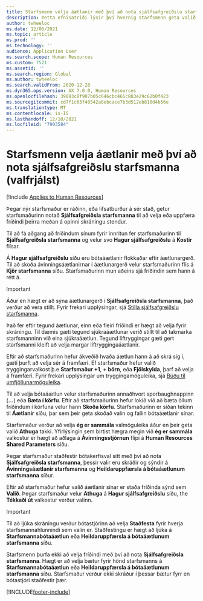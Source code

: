 ```yaml
---
title: Starfsmenn velja áætlanir með því að nota sjálfsafgreiðslu starfsmanna (valfrjálst)
description: Þetta efnisatriði lýsir því hvernig starfsmenn geta valið eða uppfært fríðindi sín.
author: twheeloc
ms.date: 12/06/2021
ms.topic: article
ms.prod: ''
ms.technology: ''
audience: Application User
ms.search.scope: Human Resources
ms.custom: 7521
ms.assetid: ''
ms.search.region: Global
ms.author: twheeloc
ms.search.validFrom: 2020-12-28
ms.dyn365.ops.version: AX 7.0.0, Human Resources
ms.openlocfilehash: 39083c8f907b05c646cbc465c883e29c62b0f423
ms.sourcegitcommit: cd7f1c63f48542a8ebcace7b3d512eb810d4b56e
ms.translationtype: MT
ms.contentlocale: is-IS
ms.lasthandoff: 12/10/2021
ms.locfileid: "7903584"
---
```

# <a name="employees-select-plans-by-using-employee-self-service-optional"></a>Starfsmenn velja áætlanir með því að nota sjálfsafgreiðslu starfsmanna (valfrjálst)

[!include [Applies to Human Resources](../includes/applies-to-hr.md)]

Þegar nýr starfsmaður er ráðinn, eða lífsatburður á sér stað, getur starfsmaðurinn notað **Sjálfsafgreiðsla starfsmanna** til að velja eða uppfæra fríðindi þeirra meðan á opinni skráningu stendur.

Til að fá aðgang að fríðindum sínum fyrir innritun fer starfsmaðurinn til **Sjálfsafgreiðsla starfsmanna** og velur svo **Hagur sjálfsafgreiðslu** á **Kostir** flísar.

Á **Hagur sjálfsafgreiðslu** síðu eru bótaáætlanir flokkaðar eftir áætlunargerð. Til að skoða ávinningsáætlanirnar í áætlunargerð velur starfsmaðurinn flís á **Kjör starfsmanna** síðu. Starfsmaðurinn mun aðeins sjá fríðindin sem hann á rétt á.

> [!IMPORTANT]
> Áður en hægt er að sýna áætlunargerð í **Sjálfsafgreiðsla starfsmanna**, það verður að vera stillt. Fyrir frekari upplýsingar, sjá [Stilla sjálfsafgreiðslu starfsmanna](/hr-benefits-setup-employee-self-service.md).

Það fer eftir tegund áætlunar, einn eða fleiri fríðindi er hægt að velja fyrir skráningu. Til dæmis gæti tegund sjúkraáætlunar verið stillt til að takmarka starfsmanninn við eina sjúkraáætlun. Tegund líftryggingar gæti gert starfsmanni kleift að velja margar líftryggingaáætlanir.

Eftir að starfsmaðurinn hefur ákveðið hvaða áætlun hann á að skrá sig í, gæti þurft að velja sér á framfæri. Ef starfsmaður hefur valið tryggingarvalkost þ.e **Starfsmaður +1**, **+ börn**, eða **Fjölskylda**, þarf að velja á framfæri. Fyrir frekari upplýsingar um tryggingamöguleika, sjá [Búðu til umfjöllunarmöguleika](/hr-benefits-setup-coverage-options.md).

Til að velja bótaáætlun velur starfsmaðurinn annaðhvort sporbaughnappinn (**...**) eða **Bæta í körfu**. Eftir að starfsmaðurinn hefur lokið við að bæta öllum fríðindum í körfuna velur hann **Skoða körfu**. Starfsmaðurinn er síðan tekinn til **Áætlanir** síðu, þar sem þeir geta skoðað valin og fallin bótaáætlanir sínar.

Starfsmaður verður að velja **ég er sammála** valmöguleika áður en þeir geta valið **Athuga** takki. Yfirlýsingin sem birtist hægra megin við **ég er sammála** valkostur er hægt að aðlaga á **Ávinningsstjórnun** flipi á **Human Resources Shared Parameters** síðu.

Þegar starfsmaður staðfestir bótakerfisval sitt með því að nota **Sjálfsafgreiðsla starfsmanna**, þessir valir eru skráðir og sýndir á **Ávinningsáætlanir starfsmanna** og **Heildaruppfærsla á bótaáætlunum starfsmanna** síður.

Eftir að starfsmaður hefur valið áætlanir sínar er staða fríðinda sýnd sem **Valið**. Þegar starfsmaður velur **Athuga** á **Hagur sjálfsafgreiðslu** síðu, the **Tékkaði út** valkostur verður valinn.

> [!IMPORTANT]
> Til að ljúka skráningu verður bótastjórinn að velja **Staðfesta** fyrir hverja starfsmannahlunnindi sem valin er. Staðfestingu er hægt að ljúka á **Starfsmannabótaáætlun** eða **Heildaruppfærsla á bótaáætlunum starfsmanna** síðu.
>

Starfsmenn þurfa ekki að velja fríðindi með því að nota **Sjálfsafgreiðsla starfsmanna**. Hægt er að velja bætur fyrir hönd starfsmanns á **Starfsmannabótaáætlun** eða **Heildaruppfærsla á bótaáætlunum starfsmanna** síðu. Starfsmaður verður ekki skráður í þessar bætur fyrr en bótastjóri staðfestir þær.

[!INCLUDE[footer-include](../includes/footer-banner.md)]

